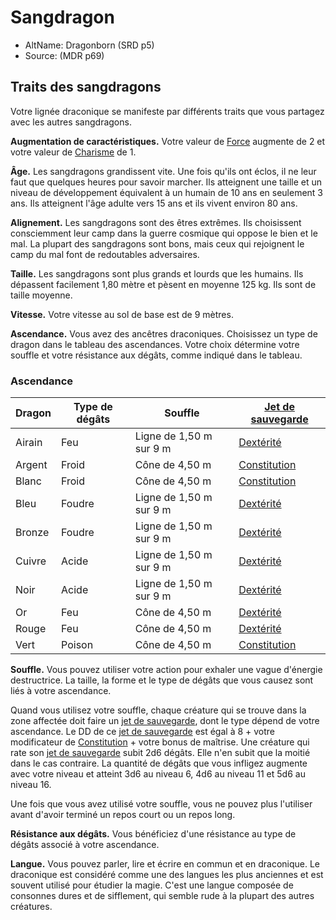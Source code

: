 
[][Generic]

# Sangdragon

- AltName: Dragonborn (SRD p5)
- Source: (MDR p69)

## Traits des sangdragons

Votre lignée draconique se manifeste par différents traits que vous partagez avec les autres sangdragons.

**Augmentation de caractéristiques.** Votre valeur de [Force] augmente de 2 et votre valeur de [Charisme] de 1.

**Âge.** Les sangdragons grandissent vite. Une fois qu'ils ont éclos, il ne leur faut que quelques heures pour savoir marcher. Ils atteignent une taille et un niveau de développement équivalent à un humain de 10 ans en seulement 3 ans. Ils atteignent l'âge adulte vers 15 ans et ils vivent environ 80 ans.

**Alignement.** Les sangdragons sont des êtres extrêmes. Ils choisissent consciemment leur camp dans la guerre cosmique qui oppose le bien et le mal. La plupart des sangdragons sont bons, mais ceux qui rejoignent le camp du mal font de redoutables adversaires.

**Taille.** Les sangdragons sont plus grands et lourds que les humains. Ils dépassent facilement 1,80 mètre et pèsent en moyenne 125 kg. Ils sont de taille moyenne.

**Vitesse.** Votre vitesse au sol de base est de 9 mètres.

**Ascendance.** Vous avez des ancêtres draconiques. Choisissez un type de dragon dans le tableau des ascendances. Votre choix détermine votre souffle et votre résistance aux dégâts, comme indiqué dans le tableau.

### Ascendance 

|Dragon|Type de dégâts|Souffle|[Jet de sauvegarde]|
|---|---|---|---|
|Airain|Feu|Ligne de 1,50 m sur 9 m|[Dextérité]|
|Argent|Froid|Cône de 4,50 m|[Constitution]|
|Blanc|Froid|Cône de 4,50 m|[Constitution]|
|Bleu|Foudre|Ligne de 1,50 m sur 9 m|[Dextérité]|
|Bronze|Foudre|Ligne de 1,50 m sur 9 m|[Dextérité]|
|Cuivre|Acide|Ligne de 1,50 m sur 9 m|[Dextérité]|
|Noir|Acide|Ligne de 1,50 m sur 9 m|[Dextérité]|
|Or|Feu|Cône de 4,50 m|[Dextérité]|
|Rouge|Feu|Cône de 4,50 m|[Dextérité]|
|Vert|Poison|Cône de 4,50 m|[Constitution]|

**Souffle.** Vous pouvez utiliser votre action pour exhaler une vague d'énergie destructrice. La taille, la forme et le type de dégâts que vous causez sont liés à votre ascendance.

Quand vous utilisez votre souffle, chaque créature qui se trouve dans la zone affectée doit faire un [jet de sauvegarde], dont le type dépend de votre ascendance. Le DD de ce [jet de sauvegarde] est égal à 8 + votre modificateur de [Constitution] + votre bonus de maîtrise. Une créature qui rate son [jet de sauvegarde] subit 2d6 dégâts. Elle n'en subit que la moitié dans le cas contraire. La quantité de dégâts que vous infligez augmente avec votre niveau et atteint 3d6 au niveau 6, 4d6 au niveau 11 et 5d6 au niveau 16.

Une fois que vous avez utilisé votre souffle, vous ne pouvez plus l'utiliser avant d'avoir terminé un repos court ou un repos long.

**Résistance aux dégâts.** Vous bénéficiez d'une résistance au type de dégâts associé à votre ascendance.

**Langue.** Vous pouvez parler, lire et écrire en commun et en draconique. Le draconique est considéré comme une des langues les plus anciennes et est souvent utilisé pour étudier la magie. C'est une langue composée de consonnes dures et de sifflement, qui semble rude à la plupart des autres créatures.

[Force]: abilities_strength_hd.md
[Dextérité]: abilities_dexterity_hd.md
[Constitution]: abilities_constitution_hd.md
[Intelligence]: abilities_intelligence_hd.md
[Sagesse]: abilities_wisdom_hd.md
[Charisme]: abilities_charisma_hd.md
[jet de sauvegarde]: abilities_hd.md#jets-de-sauvegarde
[jets de sauvegarde]: abilities_hd.md#jets-de-sauvegarde

[Generic]: #
